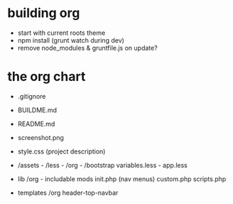 building org
===

* start with current roots theme
* npm install (grunt watch during dev)
* remove node_modules & gruntfile.js on update?


the org chart
===

* .gitignore
* BUILDME.md
* README.md
* screenshot.png
* style.css (project description)

* /assets
		- /less
			- /org
			- /bootstrap
					variables.less
			- app.less



* lib
	/org - includable mods
	init.php (nav menus)
	custom.php
	scripts.php



* templates
	/org
	header-top-navbar